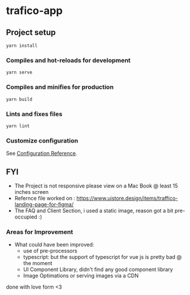 # trafico-app

## Project setup
```
yarn install
```

### Compiles and hot-reloads for development
```
yarn serve
```

### Compiles and minifies for production
```
yarn build
```

### Lints and fixes files
```
yarn lint
```

### Customize configuration
See [Configuration Reference](https://cli.vuejs.org/config/).

## FYI
- The Project is not responsive please view on a Mac Book @ least 15 inches screen
- Refernce file worked on : https://www.uistore.design/items/traffico-landing-page-for-figma/
- The FAQ and Client Section, i used a static image, reason got a bit pre-occupied :) 

### Areas for Improvement
- What could have been improved:
   - use of pre-processors
   - typescript: but the support of typescript for vue js is pretty bad @ the moment
   - UI Component Library, didn't find any good component library
    - Image Optimations or serving images via a CDN
  
 done with love form <3